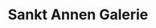 ---
title: "Sankt Annen Galerie"
url: /brandenburg-an-der-havel/sankt-annen-galerie/
shop: Einkaufszentrum
---